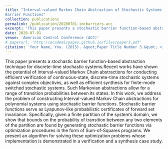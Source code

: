 ```yaml
---
title: "Interval-valued Markov Chain Abstraction of Stochastic Systems using
Barrier Functions"
collection: publications
permalink: /publication/20200701-imcbarriers-acc
excerpt: 'This paper presents a stochastic barrier function-based abstraction technique for discrete-time stochastic systems.'
date: 2020-07-01
venue: 'American Control Conference (ACC)'
# paperurl: 'http://academicpages.github.io/files/paper3.pdf'
citation: 'Your Name, You. (2015). &quot;Paper Title Number 3.&quot; <i>Journal 1</i>. 1(3).'
---
```

This paper presents a stochastic barrier function-based abstraction technique for discrete-time stochastic systems.Recent works have shown the potential of Interval-valued Markov Chain abstractions for conducting efficient verification of continuous-state, discrete-time stochastic systems against complex objectives, as well as efficient synthesis for finite-mode switched stochastic systems. Such Markovian abstractions allow for a range of transition probabilities between its states. In
this work, we address the problem of constructing Interval-valued Markov Chain abstractions for polynomial systems using stochastic barrier functions. Stochastic barrier functions serve as Lyapunov-like probabilistic certificates of forward set invariance. Specifically, given a finite partition of the system’s domain, we show that bounds on the probability of transition between any two elements of the partition are found by generating stochastic barrier functions via optimization procedures in the
form of Sum-of-Squares programs. We present an algorithm for solving these optimization problems whose implementation is demonstrated in a verification and a synthesis case study.

<!-- [Download paper here](http://academicpages.github.io/files/paper3.pdf) -->

<!-- Recommended citation: Your Name, You. (2015). "Paper Title Number 3." <i>Journal 1</i>. 1(3). -->